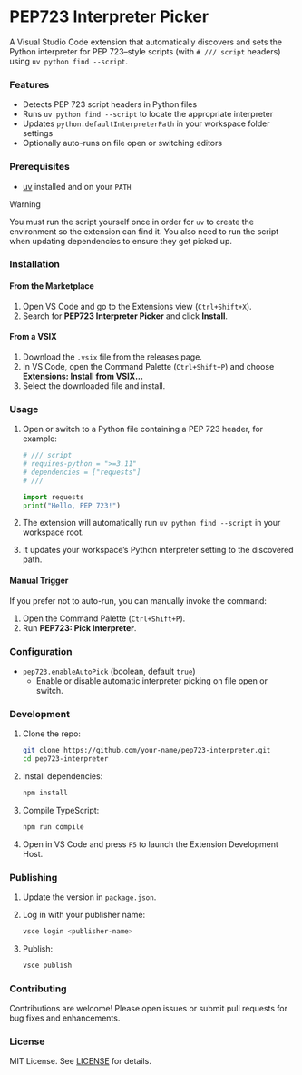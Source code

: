 # PEP723 Interpreter Picker

A Visual Studio Code extension that automatically discovers and sets the Python interpreter for PEP 723–style scripts (with `# /// script` headers) using `uv python find --script`.

### Features

- Detects PEP 723 script headers in Python files
- Runs `uv python find --script` to locate the appropriate interpreter
- Updates `python.defaultInterpreterPath` in your workspace folder settings
- Optionally auto-runs on file open or switching editors

### Prerequisites

- [uv](https://github.com/jaraco/uv) installed and on your `PATH`

> [!WARNING]
> You must run the script yourself once in order for `uv` to create the environment so the extension can find it. You also need to run the script when updating dependencies to ensure they get picked up.

### Installation

#### From the Marketplace

1. Open VS Code and go to the Extensions view (`Ctrl+Shift+X`).
2. Search for **PEP723 Interpreter Picker** and click **Install**.

#### From a VSIX

1. Download the `.vsix` file from the releases page.
2. In VS Code, open the Command Palette (`Ctrl+Shift+P`) and choose **Extensions: Install from VSIX...**
3. Select the downloaded file and install.

### Usage

1. Open or switch to a Python file containing a PEP 723 header, for example:

   ```python
   # /// script
   # requires-python = ">=3.11"
   # dependencies = ["requests"]
   # ///

   import requests
   print("Hello, PEP 723!")
   ```

2. The extension will automatically run `uv python find --script` in your workspace root.
3. It updates your workspace’s Python interpreter setting to the discovered path.

#### Manual Trigger

If you prefer not to auto-run, you can manually invoke the command:

1. Open the Command Palette (`Ctrl+Shift+P`).
2. Run **PEP723: Pick Interpreter**.

### Configuration

- `pep723.enableAutoPick` (boolean, default `true`)
  - Enable or disable automatic interpreter picking on file open or switch.

### Development

1. Clone the repo:

   ```bash
   git clone https://github.com/your-name/pep723-interpreter.git
   cd pep723-interpreter
   ```

2. Install dependencies:

   ```bash
   npm install
   ```

3. Compile TypeScript:

   ```bash
   npm run compile
   ```

4. Open in VS Code and press `F5` to launch the Extension Development Host.

### Publishing

1. Update the version in `package.json`.
2. Log in with your publisher name:

   ```bash
   vsce login <publisher-name>
   ```

3. Publish:

   ```bash
   vsce publish
   ```

### Contributing

Contributions are welcome! Please open issues or submit pull requests for bug fixes and enhancements.

### License

MIT License. See [LICENSE](LICENSE) for details.
